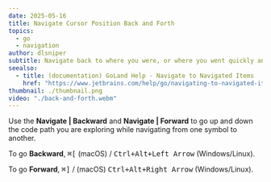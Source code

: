 ```yaml
---
date: 2025-05-16
title: Navigate Cursor Position Back and Forth
topics:
  - go
  - navigation
author: dlsniper
subtitle: Navigate back to where you were, or where you went quickly and easily.
seealso:
  - title: (documentation) GoLand Help - Navigate to Navigated Items
    href: "https://www.jetbrains.com/help/go/navigating-to-navigated-items.html"
thumbnail: ./thumbnail.png
video: "./back-and-forth.webm"
---
```


Use the **Navigate | Backward** and **Navigate | Forward** to go up and down
the code path you are exploring while navigating from one symbol to another.

To go **Backward**, <kbd>⌘\[</kbd> (macOS) / <kbd>Ctrl+Alt+Left Arrow</kbd> (Windows/Linux).

To go **Forward**, <kbd>⌘\]</kbd> / (macOS) <kbd>Ctrl+Alt+Right Arrow</kbd> (Windows/Linux).
